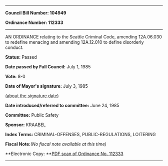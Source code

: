

********

**Council Bill Number: 104949**
   
**Ordinance Number: 112333**
********

 AN ORDINANCE relating to the Seattle Criminal Code, amending 12A.06.030 to redefine menacing and amending 12A.12.010 to define disorderly conduct.

**Status:** Passed
   
**Date passed by Full Council:** July 1, 1985
   
**Vote:** 8-0
   
**Date of Mayor's signature:** July 3, 1985
   
[(about the signature date)](/~public/approvaldate.htm)
   
   
   
**Date introduced/referred to committee:** June 24, 1985
   
**Committee:** Public Safety
   
**Sponsor:** KRAABEL
   
   
**Index Terms:** CRIMINAL-OFFENSES, PUBLIC-REGULATIONS, LOITERING

**Fiscal Note:**_(No fiscal note available at this time)_

**Electronic Copy: **[PDF scan of Ordinance No. 112333](/~archives/Ordinances/Ord_112333.pdf)

********

